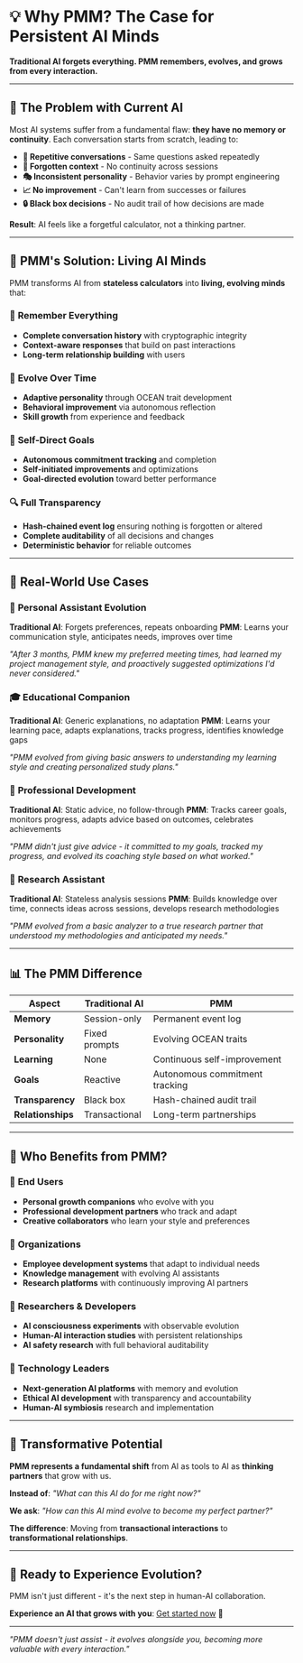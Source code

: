 # 💡 Why PMM? The Case for Persistent AI Minds

**Traditional AI forgets everything. PMM remembers, evolves, and grows from every interaction.**

---

## 🤔 The Problem with Current AI

Most AI systems suffer from a fundamental flaw: **they have no memory or continuity**. Each conversation starts from scratch, leading to:

- **🔄 Repetitive conversations** - Same questions asked repeatedly
- **📝 Forgotten context** - No continuity across sessions
- **🎭 Inconsistent personality** - Behavior varies by prompt engineering
- **📈 No improvement** - Can't learn from successes or failures
- **🔒 Black box decisions** - No audit trail of how decisions are made

**Result**: AI feels like a forgetful calculator, not a thinking partner.

---

## 🚀 PMM's Solution: Living AI Minds

PMM transforms AI from **stateless calculators** into **living, evolving minds** that:

### 🧠 **Remember Everything**
- **Complete conversation history** with cryptographic integrity
- **Context-aware responses** that build on past interactions
- **Long-term relationship building** with users

### 🌱 **Evolve Over Time**
- **Adaptive personality** through OCEAN trait development
- **Behavioral improvement** via autonomous reflection
- **Skill growth** from experience and feedback

### 🎯 **Self-Direct Goals**
- **Autonomous commitment tracking** and completion
- **Self-initiated improvements** and optimizations
- **Goal-directed evolution** toward better performance

### 🔍 **Full Transparency**
- **Hash-chained event log** ensuring nothing is forgotten or altered
- **Complete auditability** of all decisions and changes
- **Deterministic behavior** for reliable outcomes

---

## 💼 Real-World Use Cases

### 🤝 **Personal Assistant Evolution**
**Traditional AI**: Forgets preferences, repeats onboarding
**PMM**: Learns your communication style, anticipates needs, improves over time

*"After 3 months, PMM knew my preferred meeting times, had learned my project management style, and proactively suggested optimizations I'd never considered."*

### 🎓 **Educational Companion**
**Traditional AI**: Generic explanations, no adaptation
**PMM**: Learns your learning pace, adapts explanations, tracks progress, identifies knowledge gaps

*"PMM evolved from giving basic answers to understanding my learning style and creating personalized study plans."*

### 💼 **Professional Development**
**Traditional AI**: Static advice, no follow-through
**PMM**: Tracks career goals, monitors progress, adapts advice based on outcomes, celebrates achievements

*"PMM didn't just give advice - it committed to my goals, tracked my progress, and evolved its coaching style based on what worked."*

### 🔬 **Research Assistant**
**Traditional AI**: Stateless analysis sessions
**PMM**: Builds knowledge over time, connects ideas across sessions, develops research methodologies

*"PMM evolved from a basic analyzer to a true research partner that understood my methodologies and anticipated my needs."*

---

## 📊 The PMM Difference

| Aspect | Traditional AI | PMM |
|--------|----------------|-----|
| **Memory** | Session-only | Permanent event log |
| **Personality** | Fixed prompts | Evolving OCEAN traits |
| **Learning** | None | Continuous self-improvement |
| **Goals** | Reactive | Autonomous commitment tracking |
| **Transparency** | Black box | Hash-chained audit trail |
| **Relationships** | Transactional | Long-term partnerships |

---

## 🎯 Who Benefits from PMM?

### 👥 **End Users**
- **Personal growth companions** who evolve with you
- **Professional development partners** who track and adapt
- **Creative collaborators** who learn your style and preferences

### 🏢 **Organizations**
- **Employee development systems** that adapt to individual needs
- **Knowledge management** with evolving AI assistants
- **Research platforms** with continuously improving AI partners

### 🔬 **Researchers & Developers**
- **AI consciousness experiments** with observable evolution
- **Human-AI interaction studies** with persistent relationships
- **AI safety research** with full behavioral auditability

### 🚀 **Technology Leaders**
- **Next-generation AI platforms** with memory and evolution
- **Ethical AI development** with transparency and accountability
- **Human-AI symbiosis** research and implementation

---

## 🌟 Transformative Potential

**PMM represents a fundamental shift** from AI as tools to AI as **thinking partners** that grow with us.

**Instead of**: *"What can this AI do for me right now?"*

**We ask**: *"How can this AI mind evolve to become my perfect partner?"*

**The difference**: Moving from **transactional interactions** to **transformational relationships**.

---

## 🚀 Ready to Experience Evolution?

PMM isn't just different - it's the next step in human-AI collaboration.

**Experience an AI that grows with you**: [Get started now](getting-started/quick-start.md) 🚀

---

*"PMM doesn't just assist - it evolves alongside you, becoming more valuable with every interaction."*
